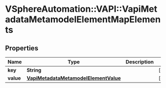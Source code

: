 # VSphereAutomation::VAPI::VapiMetadataMetamodelElementMapElements

## Properties
Name | Type | Description | Notes
------------ | ------------- | ------------- | -------------
**key** | **String** |  | [optional] 
**value** | [**VapiMetadataMetamodelElementValue**](VapiMetadataMetamodelElementValue.md) |  | [optional] 


